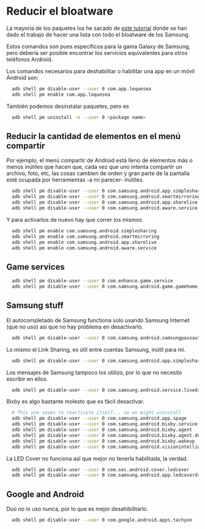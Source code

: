 # Reducir el bloatware

La mayoría de los paquetes los he sacado de [este tutorial](https://forum.xda-developers.com/galaxy-note-9/how-to/note-9-debloat-bash-script-t3907659) donde se han dado el trabajo de hacer una lista con todo el bloatware de los Samsung.

Estos comandos son pues específicos para la gama Galaxy de Samsung,
pero debería ser posible encontrar los servicios equivalentes para otros teléfonos Android.

Los comandos necesarios para deshabilitar o habilitar una app en un móvil Android son:

```bash
  adb shell pm disable-user --user 0 com.app.loquesea
  adb shell pm enable com.app.loquesea
```

También podemos desinstalar paquetes, pero es 

```bash
  adb shell pm uninstall -k --user 0 <package name>
```


## Reducir la cantidad de elementos en el menú compartir

Por ejemplo, el menú compartir de Android está lleno de elementos más o menos inútiles que hacen que,
cada vez que uno intenta compartir un archivo, foto, etc, las cosas cambien de orden
y gran parte de la pantalla esté ocupada por herramientas -a mi parecer- inútiles.


```bash
  adb shell pm disable-user --user 0 com.samsung.android.app.simplesharing
  adb shell pm disable-user --user 0 com.samsung.android.smartmirroring
  adb shell pm disable-user --user 0 com.samsung.android.app.sharelive
  adb shell pm disable-user --user 0 com.samsung.android.aware.service
```

Y para activarlos de nuevo hay que correr los mismos 

```bash
  adb shell pm enable com.samsung.android.simplesharing
  adb shell pm enable com.samsung.android.smartmirroring
  adb shell pm enable com.samsung.android.app.sharelive
  adb shell pm enable com.samsung.android.aware.service
```

## Game services

```bash
  adb shell pm disable-user --user 0 com.enhance.game.service
  adb shell pm disable-user --user 0 com.samsung.android.game.gamehome
```

## Samsung stuff

El autocompletado de Samsung functiona solo usando Samsung Internet (que no uso) así que no hay problema en desactivarlo.

```bash
  adb shell pm disable-user --user 0 com.samsung.android.samsungpassautofill
```

Lo mismo el Link Sharing, es útil entre cuentas Samsung, inútil para mí.

```bash
  adb shell pm disable-user --user 0 com.samsung.android.app.simplesharing
```

Los mensajes de Samsung tampoco los utilizo, por lo que no necesito escribir en ellos.

```bash
  adb shell pm disable-user --user 0 com.samsung.android.service.livedrawing
```

Bixby es algo bastante molesto que es fácil desactivar.

```bash
  # This one seems to reactivate itself... so we might uninstall
  adb shell pm disable-user --user 0 com.samsung.android.app.spage
  adb shell pm disable-user --user 0 com.samsung.android.bixby.service
  adb shell pm disable-user --user 0 com.samsung.android.bixby.agent
  adb shell pm disable-user --user 0 com.samsung.android.bixby.agent.dummy
  adb shell pm disable-user --user 0 com.samsung.android.bixby.wakeup
  adb shell pm disable-user --user 0 com.samsung.android.visionintelligence
```

La LED Cover no funciona asï que mejor no tenerla habilitada, la verdad.

```bash
  adb shell pm disable-user --user 0 com.sec.android.cover.ledcover
  adb shell pm disable-user --user 0 com.samsung.android.app.ledcoverdream
```


## Google and Android

Duo no lo uso nunca, por lo que es mejor desahibilitarlo.

```bash
  adb shell pm disable-user --user 0 com.google.android.apps.tachyon
```
